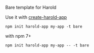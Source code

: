 Bare template for Harold

Use it with [create-harold-app](https://github.com/juliancwirko/create-harold-app)

```
npm init harold-app my-app -t bare
```

with npm 7+
```
npm init harold-app my-app -- -t bare
```
